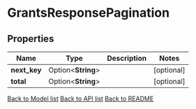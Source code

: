 # GrantsResponsePagination

## Properties

Name | Type | Description | Notes
------------ | ------------- | ------------- | -------------
**next_key** | Option<**String**> |  | [optional]
**total** | Option<**String**> |  | [optional]

[Back to Model list](../README.md#documentation-for-models) [Back to API list](../README.md#documentation-for-api-endpoints) [Back to README](../README.md)


